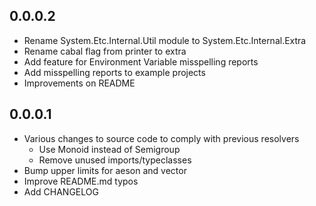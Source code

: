 0.0.0.2
----
* Rename System.Etc.Internal.Util module to System.Etc.Internal.Extra
* Rename cabal flag from printer to extra
* Add feature for Environment Variable misspelling reports
* Add misspelling reports to example projects
* Improvements on README

0.0.0.1
----
* Various changes to source code to comply with previous resolvers
  * Use Monoid instead of Semigroup
  * Remove unused imports/typeclasses
* Bump upper limits for aeson and vector
* Improve README.md typos
* Add CHANGELOG
